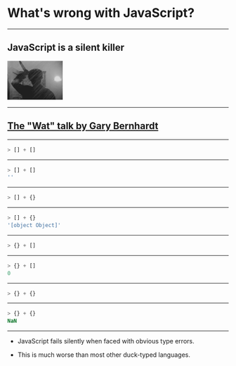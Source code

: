 # What's wrong with JavaScript?

---

## JavaScript is a silent killer

<img src="killer.gif" width="25%" />

---

## [The "Wat" talk by Gary Bernhardt](https://www.destroyallsoftware.com/talks/wat)

---

```javascript
> [] + []
```

---

```javascript
> [] + []
''
```

---

```javascript
> [] + {}
```

---

```javascript
> [] + {}
'[object Object]'
```

---

```javascript
> {} + []
```

---

```javascript
> {} + []
0
```

---

```javascript
> {} + {}
```

---

```javascript
> {} + {}
NaN
```

---

- JavaScript fails silently when faced with obvious type errors.


- This is much worse than most other duck-typed languages.

